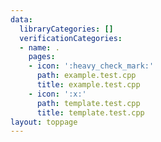 ```yaml
---
data:
  libraryCategories: []
  verificationCategories:
  - name: .
    pages:
    - icon: ':heavy_check_mark:'
      path: example.test.cpp
      title: example.test.cpp
    - icon: ':x:'
      path: template.test.cpp
      title: template.test.cpp
layout: toppage
---
```

